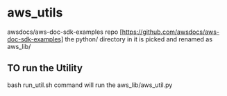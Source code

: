 # aws_utils

awsdocs/aws-doc-sdk-examples repo [https://github.com/awsdocs/aws-doc-sdk-examples]
the python/ directory in it is picked and renamed as aws_lib/

## TO run the Utility
bash run_util.sh command will run the aws_lib/aws_util.py